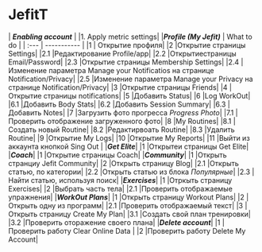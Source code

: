 # JefitT 
| ***Enabling account*** |
|1. Apply metric settings|
|***Profile (My Jefit)*** | What to do |
|  :---   | ----------- |
|1 | Открытие профиля|
|2 |Открытие страницы Settings|
|2.1 |Редактирование Profile/app|
|2.2 |Открытиестраницы Email/Password|
|2.3 |Открытие страницы Membership Settings|
|2.4 |Изменение параметра Manage your Notificatios на странице Notification/Privacy|
|2.5 |Изменение параметра Manage your Privacy на странице Notification/Privacy|
|3 |Открытие страницы Friends|
|4 |Открытие страницы notifications|
|5 |Добавить Status|
|6 |Log WorkOut|
|6.1 |Добавить Body Stats|
|6.2 |Добавить Session Summary|
|6.3 |Добавить Notes|
|7 |Загрузить фото прогресса *Progress Photo*|
|7.1 |Проверить отображение загруженного фото|
|8 |My Routines|
|8.1 |Создать новый Routine|
|8.2 |Редактирвоать Routine|
|8.3 |Удалить Routine|
|9 |Открытие My Logs|
|10 |Открытие My Reports|
|11 |Выйти из аккаунта кнопкой Sing Out |
|***Get Elite***|
|1 |Открытеи страницы Get Elite|
|***Coach***|
|1 |Открытие страницы Coach|
|***Community***|
|1 |Открыть странциу Jefit Community|
|2 |Открыть страницу Blog|
|2.1 |Открыть статью, по категории|
|2.2 |Открыть статью из блока *Популярные*|
|2.3 |Найти статью, используя поиск|
|***Exercises***|
|1 |Отркыть страницу Exercises|
|2 |Выбрать часть тела|
|2.1 |Проверить отображаемые упражнения|
|***WorkOut Plans***|
|1 |Открыть страницу Workout Plans|
|2 |Открыть одну из программ|
|2.1 |Проверить отображаемый текст|
|3 |Открыть страницу Create My Plan|
|3.1 |Создать свой план тренировки|
|3.2 |Проверить оторажение своего плана|
|***Delete account***|
|1 |Проверить работу Clear Online Data |
|2 |Проверить работу Delete My Account|

